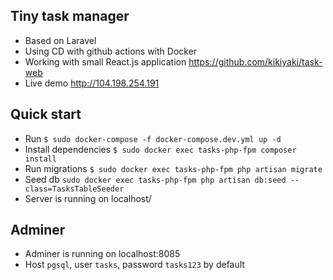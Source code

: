 ## Tiny task manager
- Based on Laravel
- Using CD with github actions with Docker
- Working with small React.js application https://github.com/kikiyaki/task-web
- Live demo http://104.198.254.191

## Quick start
- Run ```$ sudo docker-compose -f docker-compose.dev.yml up -d```
- Install dependencies ```$ sudo docker exec tasks-php-fpm composer install```
- Run migrations ```$ sudo docker exec tasks-php-fpm php artisan migrate```
- Seed db ```sudo docker exec tasks-php-fpm php artisan db:seed --class=TasksTableSeeder```
- Server is running on localhost/

## Adminer
- Adminer is running on localhost:8085
- Host ```pgsql```, user ```tasks```, password ```tasks123``` by default
